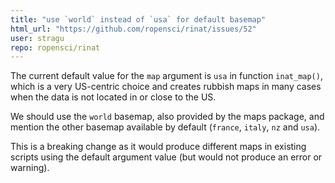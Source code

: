 ```yaml
---
title: "use `world` instead of `usa` for default basemap"
html_url: "https://github.com/ropensci/rinat/issues/52"
user: stragu
repo: ropensci/rinat
---
```


The current default value for the `map` argument is `usa` in function `inat_map()`, which is a very US-centric choice and creates rubbish maps in many cases when the data is not located in or close to the US.

We should use the `world` basemap, also provided by the maps package, and mention the other basemap available by default (`france`, `italy`, `nz` and `usa`).

This is a breaking change as it would produce different maps in existing scripts using the default argument value (but would not produce an error or warning).
